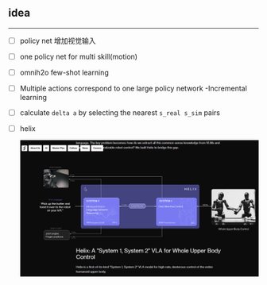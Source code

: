 ## idea

---

- [ ] policy net 增加视觉输入
- [ ] one policy net for multi skill(motion)
- [ ] omnih2o few-shot learning
- [ ] Multiple actions correspond to one large policy network -Incremental learning
- [ ] calculate `delta a` by selecting the nearest `s_real s_sim` pairs





- [ ] helix

  ![dual](asset\dual.png)